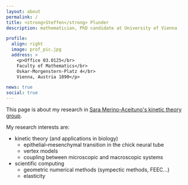 ```yaml
---
layout: about
permalink: /
title: <strong>Steffen</strong> Plunder
description: mathematician, PhD candidate at University of Vienna

profile:
  align: right
  image: prof_pic.jpg
  address: >
    <p>Office 03.0125</br>
    Faculty of Mathematics</br>
    Oskar-Morgenstern-Platz 4</br>
    Vienna, Austria 1090</p>

news: true
social: true
---
```


This page is about my research in <a href="https://saramerinoaceituno.wordpress.com/">Sara Merino-Aceituno's kinetic theory group</a>.

My research interests are:
- kinetic theory (and applications in biology)
  - epithelial–mesenchymal transition in the chick neural tube
  - vertex models
  - coupling between microscopic and macroscopic systems
- scientific computing
  - geometric numerical methods (sympectic methods, FEEC...)
  - elasticity
